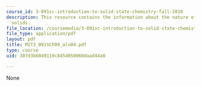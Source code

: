 ```yaml
---
course_id: 3-091sc-introduction-to-solid-state-chemistry-fall-2010
description: This resource contains the information about the nature of crystalline
  solids.
file_location: /coursemedia/3-091sc-introduction-to-solid-state-chemistry-fall-2010/307d3b6049110c845d050060daad44a0_MIT3_091SCF09_aln04.pdf
file_type: application/pdf
layout: pdf
title: MIT3_091SCF09_aln04.pdf
type: course
uid: 307d3b6049110c845d050060daad44a0

---
```

None